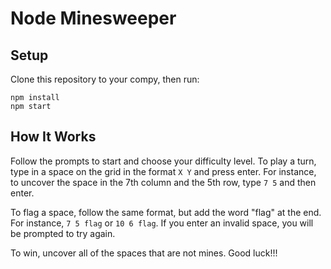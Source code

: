 # Node Minesweeper

## Setup
Clone this repository to your compy, then run:
```
npm install
npm start
```

## How It Works
Follow the prompts to start and choose your difficulty level. To play a turn, type in a space on the grid in the format `X Y` and press enter. For instance, to uncover the space in the 7th column and the 5th row, type `7 5` and then enter.

To flag a space, follow the same format, but add the word "flag" at the end. For instance, `7 5 flag` or `10 6 flag`. If you enter an invalid space, you will be prompted to try again.

To win, uncover all of the spaces that are not mines. Good luck!!!
